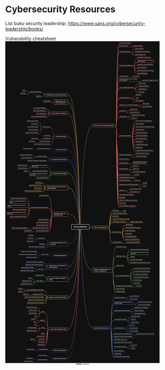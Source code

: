 # Cybersecurity Resources

List buku security leadership: https://www.sans.org/cybersecurity-leadership/books/


Vulnerability cheatsheet
![](attachments/vuln_cheat_sheet.jpeg)